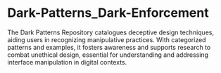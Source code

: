 # Dark-Patterns_Dark-Enforcement
The Dark Patterns Repository catalogues deceptive design techniques, aiding users in recognizing manipulative practices. With categorized patterns and examples, it fosters awareness and supports research to combat unethical design, essential for understanding and addressing interface manipulation in digital contexts.
